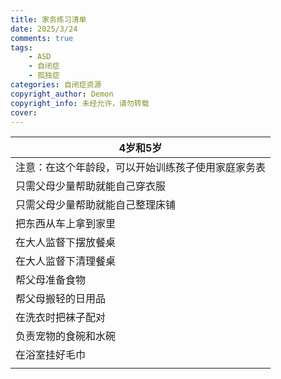 ```yaml
---
title: 家务练习清单
date: 2025/3/24
comments: true
tags:
    - ASD
    - 自闭症
    - 孤独症
categories: 自闭症资源
copyright_author: Demon 
copyright_info: 未经允许，请勿转载
cover: 
---
```


| 4岁和5岁                     |
| ------------------------- |
| 注意：在这个年龄段，可以开始训练孩子使用家庭家务表 |
| 只需父母少量帮助就能自己穿衣服           |
| 只需父母少量帮助就能自己整理床铺          |
| 把东西从车上拿到家里                |
| 在大人监督下摆放餐桌                |
| 在大人监督下清理餐桌                |
| 帮父母准备食物                   |
| 帮父母搬轻的日用品                 |
| 在洗衣时把袜子配对                 |
| 负责宠物的食碗和水碗                |
| 在浴室挂好毛巾                   |
|                           |

